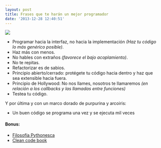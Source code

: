 ```yaml
---
layout: post
title: Frases que te harán un mejor programador
date: '2013-12-28 12:40:51'
---
```


![](http://www.mastersinit.org/geeks-vs-nerds/geek.jpg)

* Programar hacia la interfaz, no hacia la implementación *(Haz tu código lo más genérico posible)*.
* Haz más con menos.
* No hables con extraños *(favorece el bajo acoplamiento)*.
* No te repitas.
* Refactorizar es de sabios.
* Principio abierto/cerrado: protégete tu código hacia dentro y haz que sea extensible hacia fuera.
* Principio de Hollywood: No nos llames, nosotros te llamaremos *(en relación a los callbacks y las llamadas entre funciones)*
* Testea tu código.

Y por última y con un marco dorado de purpurina y arcoiris:

* Un buen código se programa una vez y se ejecuta mil veces

#### Bonus:

* [Filosofía Pythonesca](https://es.wikipedia.org/wiki/Python#Filosof.C3.ADa)
* [Clean code book](http://www.amazon.es/Clean-Code-Handbook-Software-Craftsmanship/dp/0132350882)
